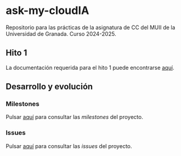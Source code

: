 # ask-my-cloudIA

Repositorio para las prácticas de la asignatura de CC del MUII de la Universidad de Granada. Curso 2024-2025.

## Hito 1

La documentación requerida para el hito 1 puede encontrarse [aquí](https://github.com/feglez/ask-my-cloudIA/blob/main/doc/Hito%201.md).

## Desarrollo y evolución

### Milestones

Pulsar [aquí](https://github.com/feglez/ask-my-cloudIA/milestones) para consultar las *milestones* del proyecto.

### Issues

Pulsar [aquí](https://github.com/feglez/ask-my-cloudIA/issues) para consultar las *issues* del proyecto.